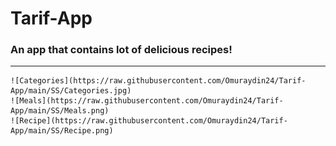 # Tarif-App

### An app that contains lot of delicious recipes!

---

	![Categories](https://raw.githubusercontent.com/Omuraydin24/Tarif-App/main/SS/Categories.jpg)
	![Meals](https://raw.githubusercontent.com/Omuraydin24/Tarif-App/main/SS/Meals.png)
	![Recipe](https://raw.githubusercontent.com/Omuraydin24/Tarif-App/main/SS/Recipe.png)